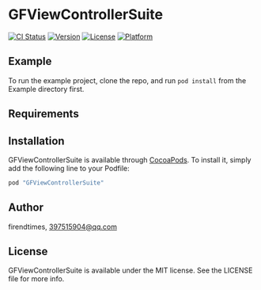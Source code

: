 # GFViewControllerSuite

[![CI Status](http://img.shields.io/travis/firendtimes/GFViewControllerSuite.svg?style=flat)](https://travis-ci.org/firendtimes/GFViewControllerSuite)
[![Version](https://img.shields.io/cocoapods/v/GFViewControllerSuite.svg?style=flat)](http://cocoapods.org/pods/GFViewControllerSuite)
[![License](https://img.shields.io/cocoapods/l/GFViewControllerSuite.svg?style=flat)](http://cocoapods.org/pods/GFViewControllerSuite)
[![Platform](https://img.shields.io/cocoapods/p/GFViewControllerSuite.svg?style=flat)](http://cocoapods.org/pods/GFViewControllerSuite)

## Example

To run the example project, clone the repo, and run `pod install` from the Example directory first.

## Requirements

## Installation

GFViewControllerSuite is available through [CocoaPods](http://cocoapods.org). To install
it, simply add the following line to your Podfile:

```ruby
pod "GFViewControllerSuite"
```

## Author

firendtimes, 397515904@qq.com

## License

GFViewControllerSuite is available under the MIT license. See the LICENSE file for more info.
